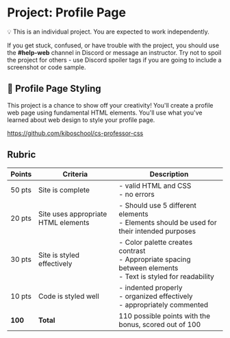 # Project: Profile Page

<aside>


💡 This is an individual project. You are expected to work independently.

If you get stuck, confused, or have trouble with the project, you should use the **#help-web** channel in Discord or message an instructor. Try not to spoil the project for others - use Discord spoiler tags if you are going to include a screenshot or code sample.

</aside>

## 📰 Profile Page Styling

This project is a chance to show off your creativity! You'll create a profile web page using fundamental HTML elements. You'll use what you've learned about web design to style your profile page.

https://github.com/kiboschool/cs-professor-css

## Rubric

| Points | Criteria | Description |
|---|---|---|
| 50 pts | Site is complete  | - valid HTML and CSS<br>- no errors|
| 20 pts | Site uses appropriate HTML elements | - Should use 5 different elements<br>- Elements should be used for their intended purposes |
| 30 pts | Site is styled effectively | - Color palette creates contrast<br>- Appropriate spacing between elements<br>- Text is styled for readability |
| 10 pts | Code is styled well | - indented properly<br>- organized effectively<br>- appropriately commented |
| **100** | **Total** | 110 possible points with the bonus, scored out of 100 |
